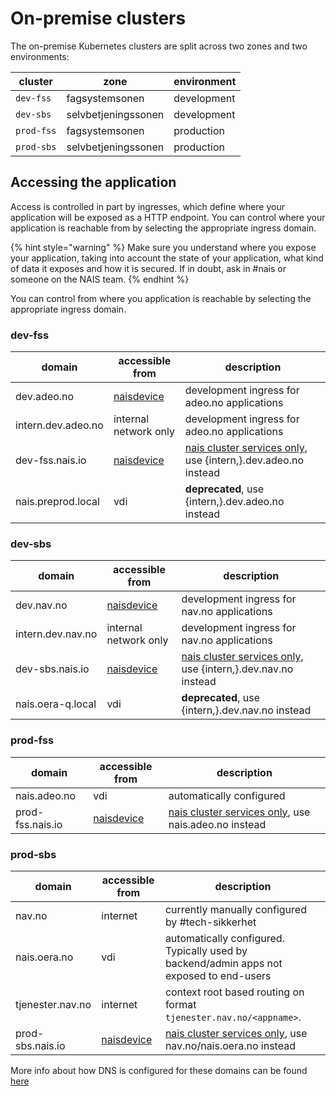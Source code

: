 # On-premise clusters

The on-premise Kubernetes clusters are split across two zones and two environments:

| cluster | zone | environment |
| ------- | ---- | ----------- |
| `dev-fss` | fagsystemsonen | development |
| `dev-sbs` | selvbetjeningssonen | development |
| `prod-fss` | fagsystemsonen | production |
| `prod-sbs` | selvbetjeningssonen | production |

## Accessing the application

Access is controlled in part by ingresses, which define where your application will be exposed as a HTTP endpoint.
You can control where your application is reachable from by selecting the appropriate ingress domain.

{% hint style="warning" %}
Make sure you understand where you expose your application, taking into account
the state of your application, what kind of data it exposes and how it is
secured. If in doubt, ask in #nais or someone on the NAIS team.
{% endhint %}

You can control from where you application is reachable by selecting the appropriate ingress domain.

### dev-fss

| domain | accessible from | description |
| ------ | --------------- | ----------- |
| dev.adeo.no | [naisdevice](../device/README.md) | development ingress for adeo.no applications |
| intern.dev.adeo.no | internal network only | development ingress for adeo.no applications |
| dev-fss.nais.io | [naisdevice](../device/README.md) | [nais cluster services only](https://github.com/navikt/pig/blob/master/kubeops/adr/004-common-ingresses.md), use {intern,}.dev.adeo.no instead |
| nais.preprod.local | vdi | **deprecated**, use {intern,}.dev.adeo.no instead |

### dev-sbs

| domain | accessible from | description |
| ------ | --------------- | ----------- |
| dev.nav.no | [naisdevice](../device/README.md) | development ingress for nav.no applications |
| intern.dev.nav.no | internal network only | development ingress for nav.no applications |
| dev-sbs.nais.io | [naisdevice](../device/README.md) | [nais cluster services only](https://github.com/navikt/pig/blob/master/kubeops/adr/004-common-ingresses.md), use {intern,}.dev.nav.no instead |
| nais.oera-q.local | vdi | **deprecated**, use {intern,}.dev.nav.no instead |

### prod-fss

| domain | accessible from | description |
| ------ | --------------- | ----------- |
| nais.adeo.no | vdi | automatically configured |
| prod-fss.nais.io | [naisdevice](../device/README.md) | [nais cluster services only](https://github.com/navikt/pig/blob/master/kubeops/adr/004-common-ingresses.md), use nais.adeo.no instead |

### prod-sbs

| domain | accessible from | description |
| ------ | --------------- | ----------- |
| nav.no | internet | currently manually configured by #tech-sikkerhet |
| nais.oera.no | vdi | automatically configured. Typically used by backend/admin apps not exposed to end-users |
| tjenester.nav.no | internet | context root based routing on format `tjenester.nav.no/<appname>`. |
| prod-sbs.nais.io | [naisdevice](../device/README.md) | [nais cluster services only](https://github.com/navikt/pig/blob/master/kubeops/adr/004-common-ingresses.md), use nav.no/nais.oera.no instead |

More info about how DNS is configured for these domains can be found [here](../appendix/ingress-dns.md)
